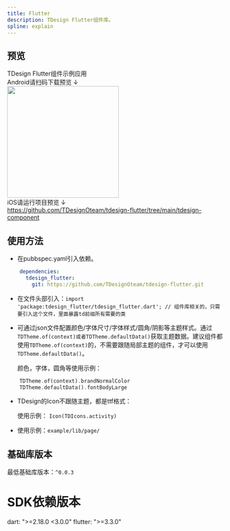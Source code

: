 ```yaml
---
title: Flutter
description: TDesign Flutter组件库。
spline: explain
---
```


## 预览

TDesign Flutter组件示例应用
<br/>
Android请扫码下载预览 ↓
<br/>
<img width="260" src="/flutter/assets/qrcode/td_apk_qrcode.png" />
<br/>
iOS请运行项目预览 ↓
<br/>
https://github.com/TDesignOteam/tdesign-flutter/tree/main/tdesign-component

## 使用方法
- 在pubbspec.yaml引入依赖。
```yaml
    dependencies:
      tdesign_flutter:
        git: https://github.com/TDesignOteam/tdesign-flutter.git
```
    
- 在文件头部引入：`import 'package:tdesign_flutter/tdesign_flutter.dart'; // 组件库相关的，只需要引入这个文件，里面暴露td前缀所有需要的类`
- 可通过json文件配置颜色/字体尺寸/字体样式/圆角/阴影等主题样式。通过`TDTheme.of(context)或者TDTheme.defaultData()`获取主题数据。建议组件都使用`TDTheme.of(context)`的，不需要跟随局部主题的组件，才可以使用`TDTheme.defaultData()`。
    
    颜色，字体，圆角等使用示例：
```dart
    TDTheme.of(context).brandNormalColor
    TDTheme.defaultData().fontBodyLarge
```
- TDesign的Icon不跟随主题，都是ttf格式：

    使用示例：
    `Icon(TDIcons.activity)`
    
- 使用示例：`example/lib/page/`

## 基础库版本

最低基础库版本：`^0.0.3`

# SDK依赖版本

dart: ">=2.18.0 <3.0.0"
flutter: ">=3.3.0"